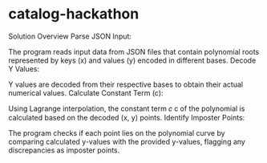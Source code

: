 # catalog-hackathon
Solution Overview
Parse JSON Input:

The program reads input data from JSON files that contain polynomial roots represented by keys (x) and values (y) encoded in different bases.
Decode Y Values:

Y values are decoded from their respective bases to obtain their actual numerical values.
Calculate Constant Term (c):

Using Lagrange interpolation, the constant term 
𝑐
c of the polynomial is calculated based on the decoded (x, y) points.
Identify Imposter Points:

The program checks if each point lies on the polynomial curve by comparing calculated y-values with the provided y-values, flagging any discrepancies as imposter points.
